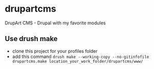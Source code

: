drupartcms
==========

DrupArt CMS - Drupal with my favorite modules


## Use drush make

* clone this project for your profiles folder
* add this command <code>drush make --working-copy --no-gitinfofile drupartcms.make location_your_work_folder/drupartcms/www/</code>